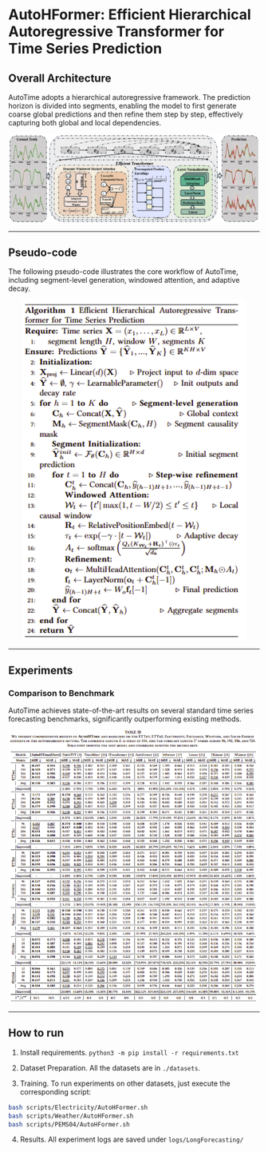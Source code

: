 # AutoHFormer: Efficient Hierarchical Autoregressive Transformer for Time Series Prediction
## Overall Architecture

AutoTime adopts a hierarchical autoregressive framework. The prediction horizon is divided into segments, enabling the model to first generate coarse global predictions and then refine them step by step, effectively capturing both global and local dependencies.

<p align="center">
  <img src="autotime.png" alt="AutoTime Architecture" width="1000"/>
</p>

---

## Pseudo-code

The following pseudo-code illustrates the core workflow of AutoTime, including segment-level generation, windowed attention, and adaptive decay.

<p align="center">
  <img src="pseudo-code.png" alt="AutoHForme Algorithm" width="450"/>
</p>

---

## Experiments
### Comparison to Benchmark
AutoTime achieves state-of-the-art results on several standard time series forecasting benchmarks, significantly outperforming existing methods.

<p align="center">
  <img src="experiments.png" alt="AutoHFormer Main Results" width="1000"/>
</p>

---

## How to run
1. Install requirements. ```python3 -m pip install -r requirements.txt```

2. Dataset Preparation. All the datasets are in ```./datasets```.

3. Training. To run experiments on other datasets, just execute the corresponding script:
```bash
bash scripts/Electricity/AutoHFormer.sh
bash scripts/Weather/AutoHFormer.sh
bash scripts/PEMS04/AutoHFormer.sh
```

4. Results.
All experiment logs are saved under `logs/LongForecasting/`
